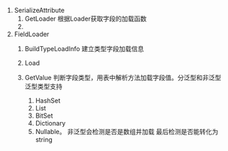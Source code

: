﻿1. SerializeAttribute
   1. GetLoader 根据Loader获取字段的加载函数
   2. 
2. FieldLoader
   1. BuildTypeLoadInfo
      建立类型字段加载信息
   2. Load
        
   3. GetValue
      判断字段类型，用表中解析方法加载字段值。分泛型和非泛型
      泛型类型支持
      1. HashSet
      2. List
      3. BitSet
      4. Dictionary
      5. Nullable。
        非泛型会检测是否是数组并加载
        最后检测是否能转化为string

